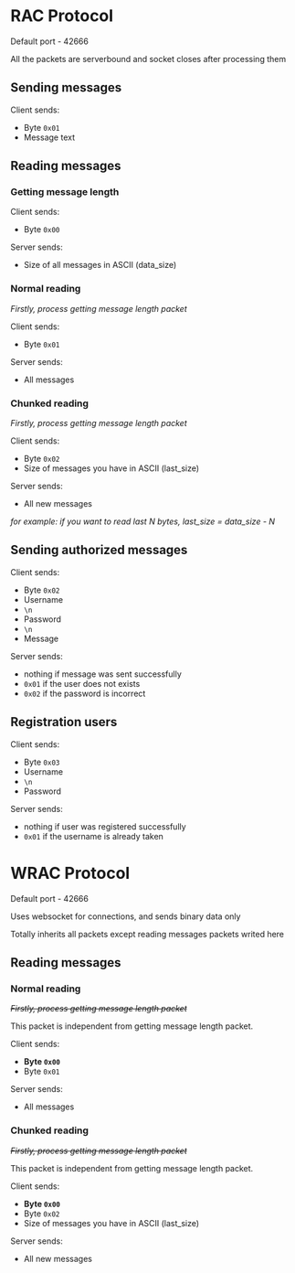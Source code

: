 # RAC Protocol

Default port - 42666

All the packets are serverbound and socket closes after processing them

## Sending messages

Client sends:

- Byte `0x01`
- Message text

## Reading messages

### Getting message length

Client sends:

- Byte `0x00`

Server sends:

- Size of all messages in ASCII (data_size)

### Normal reading

*Firstly, process getting message length packet*

Client sends:

- Byte `0x01`

Server sends:

- All messages

### Chunked reading

*Firstly, process getting message length packet*

Client sends:

- Byte `0x02`
- Size of messages you have in ASCII (last_size)

Server sends:

- All new messages

*for example: if you want to read last N bytes, last_size = data_size - N*

## Sending authorized messages

Client sends:

- Byte `0x02`
- Username
- `\n`
- Password
- `\n`
- Message

Server sends:

- nothing if message was sent successfully
- `0x01` if the user does not exists
- `0x02` if the password is incorrect

## Registration users

Client sends:

- Byte `0x03`
- Username
- `\n`
- Password

Server sends:

- nothing if user was registered successfully
- `0x01` if the username is already taken

# WRAC Protocol

Default port - 42666

Uses websocket for connections, and sends binary data only

Totally inherits all packets except reading messages packets writed here

## Reading messages

### Normal reading

~~*Firstly, process getting message length packet*~~

This packet is independent from getting message length packet.

Client sends:

- **Byte `0x00`**
- Byte `0x01`

Server sends:

- All messages

### Chunked reading

~~*Firstly, process getting message length packet*~~

This packet is independent from getting message length packet.

Client sends:

- **Byte `0x00`**
- Byte `0x02`
- Size of messages you have in ASCII (last_size)

Server sends:

- All new messages
